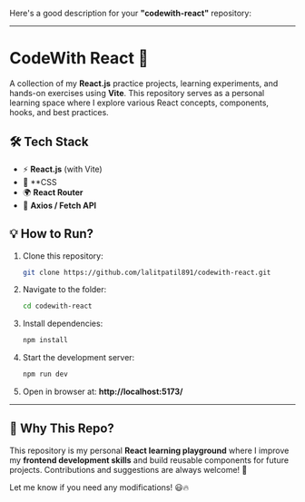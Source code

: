 Here's a good description for your **"codewith-react"** repository:  

---

# **CodeWith React 🚀**  
A collection of my **React.js** practice projects, learning experiments, and hands-on exercises using **Vite**. This repository serves as a personal learning space where I explore various React concepts, components, hooks, and best practices.  

<!-- ## **📌 What's Inside?**  
- ✅ Basic React Components & JSX  
- ✅ State Management (`useState`, `useReducer`)  
- ✅ Props & Component Communication  
- ✅ React Hooks (`useEffect`, `useRef`, `useContext`, etc.)  
- ✅ Event Handling & Forms  
- ✅ API Fetching & Async/Await  
- ✅ Routing with React Router  
- ✅ Styled Components & CSS Modules  
- ✅ Optimization Techniques (`useMemo`, `useCallback`)  
- ✅ Custom Hooks & Reusable Components   -->

## **🛠 Tech Stack**  
- ⚡ **React.js** (with Vite)  
- 🎨 **CSS  <!-- /SCSS & Tailwind**  --> 
- 🌍 **React Router**  
- 🔗 **Axios / Fetch API**  

## **💡 How to Run?**  
1. Clone this repository:  
   ```sh
   git clone https://github.com/lalitpatil891/codewith-react.git
   ```
2. Navigate to the folder:  
   ```sh
   cd codewith-react
   ```
3. Install dependencies:  
   ```sh
   npm install
   ```
4. Start the development server:  
   ```sh
   npm run dev
   ```
5. Open in browser at: **http://localhost:5173/**  

---

## **📢 Why This Repo?**  
This repository is my personal **React learning playground** where I improve my **frontend development skills** and build reusable components for future projects. Contributions and suggestions are always welcome! 🚀  

Let me know if you need any modifications! 😃🔥
